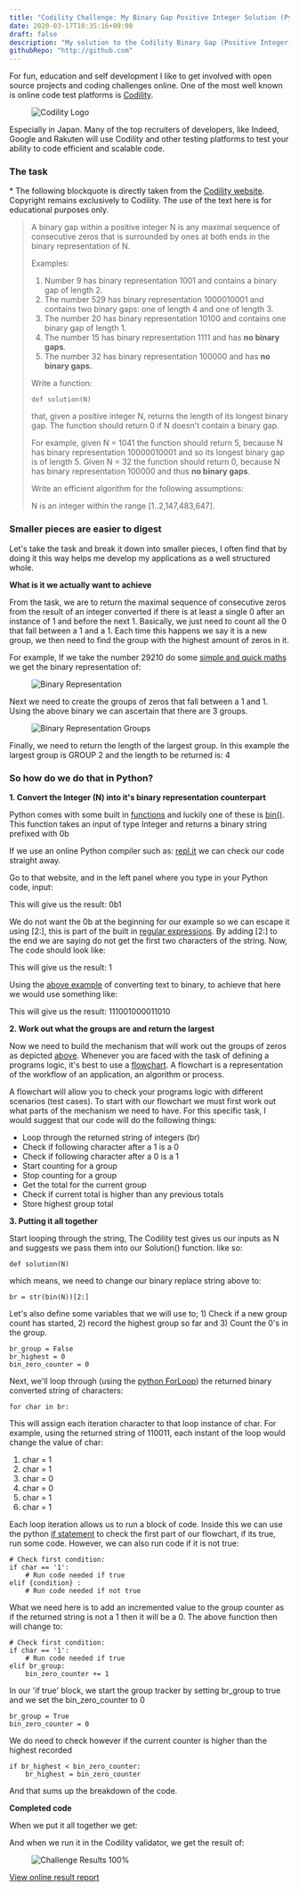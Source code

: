 ```yaml
---
title: "Codility Challenge: My Binary Gap Positive Integer Solution (Python)    "
date: 2020-03-17T10:35:16+09:00
draft: false
description: "My solution to the Codility Binary Gap (Positive Integer) task"
githubRepo: "http://github.com"
---
```


<p>For fun, education and self development I like to get involved with open source projects and coding challenges online. One of the most well known is online code test platforms is <a href="https://www.codility.com/" target="_blank">Codility</a>. </p>

<figure class="text-center"><img src="/img/codility/codility-logo.png" alt="Codility Logo" /></figure>

<p>Especially in Japan. Many of the top recruiters of developers, like Indeed, Google and Rakuten will use Codility and other testing platforms to test your ability to code efficient and scalable code.</p>

### The task

<p>* The following blockquote is directly taken from the <a href="https://app.codility.com/programmers/lessons/1-iterations/binary_gap/" target="_blank">Codility website</a>. Copyright remains exclusively to Codility. The use of the text here is for educational purposes only.</p>

<blockquote>
<p>A binary gap within a positive integer N is any maximal sequence of consecutive zeros that is surrounded by ones at both ends in the binary representation of N.</p>
<p>Examples:</p>
<ol>
<li>Number <span class="highlight">9</span> has binary representation <span class="highlight">1001</span> and contains a binary gap of length <span class="highlight">2</span>. </li>

<li>The number <span class="highlight">529</span> has binary representation <span class="highlight">1000010001</span> and contains two binary gaps: one of length <span class="highlight">4</span> and one of length <span class="highlight">3</span>. </li>

<li>The number <span class="highlight">20</span> has binary representation <span class="highlight">10100</span> and contains one binary gap of length <span class="highlight">1</span>.</li>

<li>The number <span class="highlight">15</span> has binary representation <span class="highlight">1111</span> and has <strong>no binary gaps</strong>.</li> 

<li>The number <span class="highlight">32</span> has binary representation <span class="highlight">100000</span> and has <strong>no binary gaps.</strong></li>
</ol>

<p>Write a function:</p>

<pre><code>def solution(N)</code></pre>

<p>that, given a positive integer <span class="highlight">N</span>, returns the length of its longest binary gap. The function should return <span class="highlight">0</span> if <span class="highlight">N</span> doesn't contain a binary gap.</p>

<p>For example, given <span class="highlight">N = 1041</span> the function should return <span class="highlight">5</span>, because <span class="highlight">N</span> has binary representation <span class="highlight">10000010001</span> and so its longest binary gap is of length <span class="highlight">5</span>. Given <span class="highlight">N = 32</span> the function should return <span class="highlight">0</span>, because <span class="highlight">N</span> has binary representation <span class="highlight">100000</span> and thus <strong>no binary gaps</strong>.</p>

<p>Write an efficient algorithm for the following assumptions:</p>

<p><span class="highlight">N</span> is an integer within the <span class="highlight">range [1..2,147,483,647]</span>.</p>
</blockquote>

### Smaller pieces are easier to digest

<p>Let's take the task and break it down into smaller pieces, I often find that by doing it this way helps me develop my applications as a well structured whole.</p>

<p><strong>What is it we actually want to achieve</strong></p>
<p>From the task, we are to return the maximal sequence of consecutive zeros from the result of an integer converted if there is at least a single <span class="highlight">0</span> after an instance of <span class="highlight">1</span> and before the next <span class="highlight">1</span>. Basically, we just need to count all the <span class="highlight">0</span> that fall between a <span class="highlight">1</span> and a <span class="highlight">1</span>. Each time this happens we say it is a new group, we then need to find the group with the highest amount of zeros in it.</p>
<p>For example, If we take the number <span class="highlight">29210</span> do some <a href="https://indepth.dev/the-simple-math-behind-decimal-binary-conversion-algorithms/" target="_blank">simple and quick maths</a> we get the binary representation of: </p>

<figure class="text-center"><img src="/img/codility/binary-gap/binary-rep-of-29210.png" alt="Binary Representation" /></figure>

<p>Next we need to create the groups of zeros that fall between a <span class="highlight">1</span> and <span class="highlight">1</span>. Using the above binary we can ascertain that there are 3 groups.</p>

<figure class="text-center"><img src="/img/codility/binary-gap/binary-def-groups.png" alt="Binary Representation Groups" /></figure>

<p>Finally, we need to return the length of the largest group. In this example the largest group is <span class="highlight">GROUP 2</span> and the length to be returned is: <span class="highlight">4</span></p>

### So how do we do that in Python?

<p><strong>1. Convert the Integer (N) into it's binary representation counterpart</strong></p>
<p>Python comes with some built in <a href="https://docs.python.org/3/library/functions.html" target="_blank">functions</a> and luckily one of these is <a href="https://docs.python.org/3/library/functions.html#bin" target="_blank">bin()</a>. This function takes an input of type <span class="highlight">Integer</span> and returns a binary string prefixed with <span class="highlight">0b</span>
<p>
<p>If we use an online Python compiler such as: <a href="https://repl.it/languages/python3" target="_blank">repl.it</a> we can check our code straight away.</p>
<p>Go to that website, and in the left panel where you type in your Python code, input:</p>
<script src="https://gist.github.com/markdevjapan/5ed821dedab2b6dac2133286c134baaa.js"></script>
<p>This will give us the result: <span class="highlight">0b1</span></p>
<p>We do not want the <span class="highlight">0b</span> at the beginning for our example so we can escape it using <span class="highlight">[2:]</span>, this is part of the built in <a href="https://docs.python.org/2/library/re.html" target="_blank">regular expressions</a>. By adding <span class="highlight">[2:]</span> to the end we are saying do not get the first two characters of the string. Now, The code should look like:</p>
<script src="https://gist.github.com/markdevjapan/ef7cfe939b9a40413b4084b6e12c9bba.js"></script>
<p>This will give us the result: <span class="highlight">1</span></p>

<p>Using the <a href="#smaller-pieces-are-easier-to-digest">above example</a> of converting text to binary, to achieve that here we would use something like:</p>
<script src="https://gist.github.com/markdevjapan/41dd88001f59c8e6fbb2786f90a9db32.js"></script>
<p>This will give us the result: <span class="highlight">111001000011010</span></p>


<p><strong>2. Work out what the groups are and return the largest</strong></p>
<p>Now we need to build the mechanism that will work out the groups of zeros as depicted <a href="#smaller-pieces-are-easier-to-digest">above</a>. Whenever you are faced with the task of defining a programs logic, it's best to use a <a href="https://en.wikibooks.org/wiki/Programming_Fundamentals/Flowcharts" target="_blank">flowchart</a>. A flowchart is a representation of the workflow of an application, an algorithm or process. </p>
<p>A flowchart will allow you to check your programs logic with different scenarios (test cases). To start with our flowchart we must first work out what parts of the mechanism we need to have. For this specific task, I would suggest that our code will do the following things:</p>
<ul>
<li>Loop through the returned string of integers (<span class="highlight">br</span>)</li>
<li>Check if following character after a 1 is a 0</li>
<li>Check if following character after a 0 is a 1</li>
<li>Start counting for a group</li>
<li>Stop counting for a group</li>
<li>Get the total for the current group</li>
<li>Check if current total is higher than any previous totals</li>
<li>Store highest group total</li>
</ul>

<p><strong>3. Putting it all together</strong></p>
Start looping through the string, The Codility test gives us our inputs as <span class="highlight">N</span> and suggests we pass them into our <span class="highlight">Solution()</span> function. like so:

<pre><code>def solution(N)
</code></pre>

<p>which means, we need to change our binary replace string above to: </p>

<pre><code>br = str(bin(N))[2:]
</code></pre>

<p>Let's also define some variables that we will use to; 1) Check if a new group count has started, 2) record the highest group so far and 3) Count the 0's in the group.</p>
<pre><code>br_group = False
br_highest = 0
bin_zero_counter = 0
</code></pre>

<p>Next, we'll loop through (using the <a href="https://wiki.python.org/moin/ForLoop" target="_blank">python ForLoop</a>) the returned binary converted string of characters:</p>

<pre><code>for char in br:</code></pre>

<p>This will assign each iteration character to that loop instance of <span class="highlight">char</span>. For example, using the returned string of <span class="highlight">110011</span>, each instant of the loop would change the value of char: </p>
<ol>
<li>char = 1</li>
<li>char = 1</li>
<li>char = 0</li>
<li>char = 0</li>
<li>char = 1</li>
<li>char = 1</li>
</ol>

<p>Each loop iteration allows us to run a block of code. Inside this we can use the python <a href="https://docs.python.org/3/tutorial/controlflow.html" target="_blank">if statement</a> to check the first part of our flowchart, if its true, run some code. However, we can also run code if it is not true:</p>

<pre><code># Check first condition:
if char == '1':
    # Run code needed if true
elif {condition} :
    # Run code needed if not true</code></pre>

<p>What we need here is to add an incremented value to the group counter as if the returned string is not a <span class="highlight">1</span> then it will be a <span class="highlight">0</span>. The above function then will change to:</p>

<pre><code># Check first condition:
if char == '1':
    # Run code needed if true
elif br_group:
    bin_zero_counter += 1</code></pre>

<p>In our 'if true' block, we start the group tracker by setting <span class="highlight">br_group</span> to <span class="highlight">true</span> and we set the <span class="highlight">bin_zero_counter</span> to <span class="highlight">0</span></p>

<pre><code>br_group = True
bin_zero_counter = 0</code></pre>

<p>We do need to check however if the current counter is higher than the highest recorded</p>

<pre><code>if br_highest < bin_zero_counter:
    br_highest = bin_zero_counter</code></pre>

And that sums up the breakdown of the code.

<p><strong>Completed code</strong></p>

<p>When we put it all together we get:</p>

<script src="https://gist.github.com/markdevjapan/b5109917b7c0cd807d2aa9d810e986b1.js"></script>

<p>And when we run it in the Codility validator, we get the result of:</p>
<figure class="text-center"><img src="/img/codility/binary-gap/binary-def-results.png" alt="Challenge Results 100%" /></figure>
<p class="text-center"><a href="https://app.codility.com/demo/results/trainingPZ7XR8-9WE/" target="_blank">View online result report</a></p>